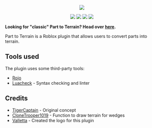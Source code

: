 <div align="center">
  <img src="https://user-images.githubusercontent.com/14226603/50402248-1828e200-0763-11e9-9b84-7e34f0bd8ef2.png">
  
  [![](https://img.shields.io/travis/com/mkargus/PartToTerrain.svg?style=flat-square)](https://travis-ci.com/mkargus/PartToTerrain)
  [![](https://img.shields.io/github/release/mkargus/PartToTerrain.svg?style=flat-square)](https://github.com/mkargus/PartToTerrain/releases)
  [![](https://img.shields.io/badge/dynamic/json.svg?label=downloads&url=https%3A%2F%2Fapi.roblox.com%2FMarketplace%2FProductInfo%3FassetId%3D261634767&query=Sales&style=flat-square)](https://www.roblox.com/library/261634767/Part-to-Terrain)
  [![](https://img.shields.io/github/license/mkargus/PartToTerrain.svg?style=flat-square)](LICENSE.txt)
</div>

**Looking for "classic" Part to Terrain? Head over [here](https://github.com/mkargus/Part-to-Terrain-Classic).**

Part to Terrain is a Roblox plugin that allows users to convert parts into terrain.

## Tools used
The plugin uses some third-party tools:
- [Rojo](https://github.com/LPGhatguy/rojo)
- [Luacheck](https://github.com/mpeterv/luacheck) - Syntax checking and linter

## Credits
* [TigerCaptain](https://roblox.com/users/19053090/profile) - Original concept
* [CloneTrooper1019](https://roblox.com/users/2032622/profile) - Function to draw terrain for wedges
* [Valletta](https://twitter.com/valletta__) - Created the logo for this plugin
